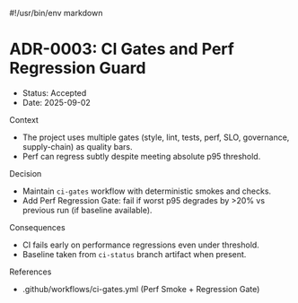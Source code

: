 #!/usr/bin/env markdown

# ADR-0003: CI Gates and Perf Regression Guard

- Status: Accepted
- Date: 2025-09-02

Context

- The project uses multiple gates (style, lint, tests, perf, SLO, governance, supply-chain) as quality bars.
- Perf can regress subtly despite meeting absolute p95 threshold.

Decision

- Maintain `ci-gates` workflow with deterministic smokes and checks.
- Add Perf Regression Gate: fail if worst p95 degrades by >20% vs previous run (if baseline available).

Consequences

- CI fails early on performance regressions even under threshold.
- Baseline taken from `ci-status` branch artifact when present.

References

- .github/workflows/ci-gates.yml (Perf Smoke + Regression Gate)
